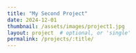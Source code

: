 ```yaml
---
title: "My Second Project"
date: 2024-12-01
thumbnail: /assets/images/project1.jpg
layout: project  # optional, or 'single'
permalink: /projects/:title/
---
```

